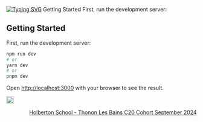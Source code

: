 <a href="https://git.io/typing-svg"><img src="https://readme-typing-svg.demolab.com?font=Fira+Code&pause=1000&width=435&lines=Saveurs+d'Anatolie++front+page" alt="Typing SVG" /></a>
Getting Started
First, run the development server:

## Getting Started

First, run the development server:

```bash
npm run dev
# or
yarn dev
# or
pnpm dev
```

Open [http://localhost:3000](http://localhost:3000) with your browser to see the result.

<h><a href="https://www.linkedin.com/in/yunusemretokyay/">
<img alt="Yunus Emre | CodeSandbox" height="20px" src="https://img.shields.io/badge/yunusemretokyay-4A6552?style=for-the-badge&logo=linkedin&color=0D1320&logoColor=white"/></h3>

<p align="right">Holberton School - Thonon Les Bains C20 Cohort September 2024</p>